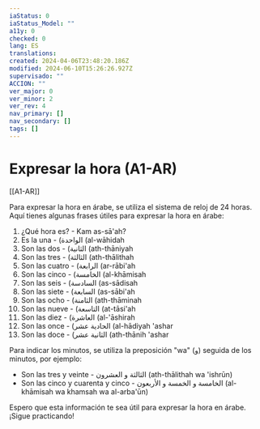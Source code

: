 ```yaml
---
iaStatus: 0
iaStatus_Model: ""
a11y: 0
checked: 0
lang: ES
translations: 
created: 2024-04-06T23:48:20.186Z
modified: 2024-06-10T15:26:26.927Z
supervisado: ""
ACCION: ""
ver_major: 0
ver_minor: 2
ver_rev: 4
nav_primary: []
nav_secondary: []
tags: []
---
```

# Expresar la hora (A1-AR)

[[A1-AR]]

Para expresar la hora en árabe, se utiliza el sistema de reloj de 24 horas. Aquí tienes algunas frases útiles para expresar la hora en árabe:

1. ¿Qué hora es? - Kam as-sā'ah?
2. Es la una - (الواحدة (al-wāhidah
3. Son las dos - (الثانية (ath-thāniyah
4. Son las tres - (الثالثة (ath-thālithah
5. Son las cuatro - (الرابعة (ar-rābi'ah
6. Son las cinco - (الخامسة (al-khāmisah
7. Son las seis - (السادسة (as-sādisah
8. Son las siete - (السابعة (as-sābi'ah
9. Son las ocho - (الثامنة (ath-thāminah
10. Son las nueve - (التاسعة (at-tāsi'ah
11. Son las diez - (العاشرة (al-'āshirah
12. Son las once - (الحادية عشر (al-hādiyah 'ashar
13. Son las doce - (الثانية عشر (ath-thānih 'ashar

Para indicar los minutos, se utiliza la preposición "wa" (و) seguida de los minutos, por ejemplo:

- Son las tres y veinte - الثالثة و العشرون (ath-thālithah wa 'ishrūn)
- Son las cinco y cuarenta y cinco - الخامسة و الخمسة و الأربعون (al-khāmisah wa khamsah wa al-arba'ūn)

Espero que esta información te sea útil para expresar la hora en árabe. ¡Sigue practicando!

